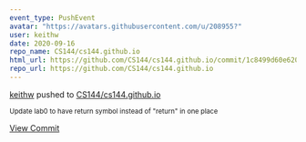 ```yaml
---
event_type: PushEvent
avatar: "https://avatars.githubusercontent.com/u/208955?"
user: keithw
date: 2020-09-16
repo_name: CS144/cs144.github.io
html_url: https://github.com/CS144/cs144.github.io/commit/1c8499d60e6200b079530203fdfc31de9f358d0a
repo_url: https://github.com/CS144/cs144.github.io
---
```


<a href='https://github.com/keithw' target='_blank'>keithw</a> pushed to <a href='https://github.com/CS144/cs144.github.io' target='_blank'>CS144/cs144.github.io</a>

<small>Update lab0 to have return symbol instead of "return" in one place</small>

<a href='https://github.com/CS144/cs144.github.io/commit/1c8499d60e6200b079530203fdfc31de9f358d0a' target='_blank'>View Commit</a>